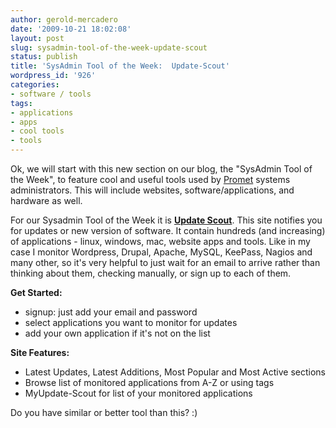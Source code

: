 ```yaml
---
author: gerold-mercadero
date: '2009-10-21 18:02:08'
layout: post
slug: sysadmin-tool-of-the-week-update-scout
status: publish
title: 'SysAdmin Tool of the Week:  Update-Scout'
wordpress_id: '926'
categories:
- software / tools
tags:
- applications
- apps
- cool tools
- tools
---
```


Ok, we will start with this new section on our blog, the "SysAdmin Tool of the Week", to feature cool and useful tools used by [Promet](http://prometsource.com) systems administrators.  This will include websites, software/applications, and hardware as well.

For our Sysadmin Tool of the Week it is [**Update Scout**](http://www.update-scout.com).  This site notifies you for updates or new version of software.  It contain hundreds (and increasing) of applications - linux, windows, mac, website apps and tools.  Like in my case I monitor Wordpress, Drupal, Apache, MySQL, KeePass, Nagios and many other, so it's very helpful to just wait for an email to arrive rather than thinking about them, checking manually, or sign up to each of them. 

**Get Started:**
- signup: just add your email and password
- select applications you want to monitor for updates
- add your own application if it's not on the list

**Site Features:**
- Latest Updates, Latest Additions, Most Popular and Most Active sections
- Browse list of monitored applications from A-Z or using tags
- MyUpdate-Scout for list of your monitored applications


Do you have similar or better tool than this?  :)

